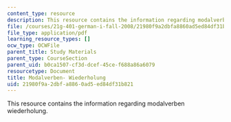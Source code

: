 ```yaml
---
content_type: resource
description: This resource contains the information regarding modalverben wiederholung.
file: /courses/21g-401-german-i-fall-2008/21980f9a2dbfa8860ad5ed84df31b821_MIT21G_401F08_modalverb.pdf
file_type: application/pdf
learning_resource_types: []
ocw_type: OCWFile
parent_title: Study Materials
parent_type: CourseSection
parent_uid: b0ca1507-cf3d-dcef-45ce-f688a86a6079
resourcetype: Document
title: Modalverben- Wiederholung
uid: 21980f9a-2dbf-a886-0ad5-ed84df31b821
---
```

This resource contains the information regarding modalverben wiederholung.

